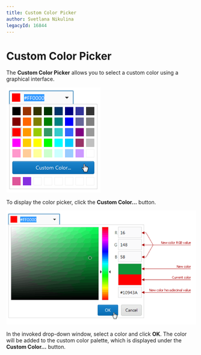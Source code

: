 ```yaml
---
title: Custom Color Picker
author: Svetlana Nikulina
legacyId: 16844
---
```

# Custom Color Picker
The **Custom Color Picker** allows you to select a custom color using a graphical interface.

![ColorEdit_CustomButton](../../../images/img22732.png)

To display the color picker, click the **Custom Color...** button.

![ColorEdit_Picker](../../../images/img22733.png)

In the invoked drop-down window, select a color and click **OK**. The color will be added to the custom color palette, which is displayed under the **Custom Color...** button.